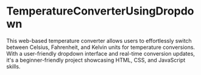 # TemperatureConverterUsingDropdown

This web-based temperature converter allows users to effortlessly switch between Celsius, Fahrenheit, and Kelvin units for temperature conversions. With a user-friendly dropdown interface and real-time conversion updates, it's a beginner-friendly project showcasing HTML, CSS, and JavaScript skills.
